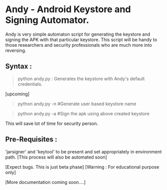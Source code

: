 # Andy  - Android Keystore and Signing Automator.

Andy is very simple automaton script for generating the keystore and signing the APK with that particular keystore.
This script will be handy to those researchers and security professionals who are much more into reversing.

Syntax :
-------
>python andy.py : Generates the keystore with Andy's default credentials.

[upcoming] 
>python andy.py -n <keystore-name> #Generate user based keystore name

>python andy.py -a <apk-path> #Sign the apk using above created keystore

This will save lot of time for security person. 

Pre-Requisites :
---------------
'jarsigner' and 'keytool' to be present and set appropriately in environment path. [This process will also be automated soon]

[Expect bugs. This is just beta phase]
[Warning : For educational purpose only]


[More documentation coming soon....]
